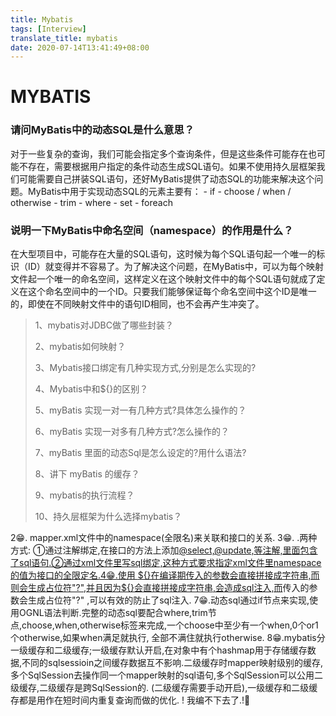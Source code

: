 ```yaml
---
title: Mybatis
tags: [Interview]
translate_title: mybatis
date: 2020-07-14T13:41:49+08:00
---
```


# MYBATIS

<!--more-->

### 请问MyBatis中的动态SQL是什么意思？

 对于一些复杂的查询，我们可能会指定多个查询条件，但是这些条件可能存在也可能不存在，需要根据用户指定的条件动态生成SQL语句。如果不使用持久层框架我们可能需要自己拼装SQL语句，还好MyBatis提供了动态SQL的功能来解决这个问题。MyBatis中用于实现动态SQL的元素主要有：
\- if
\- choose / when / otherwise
\- trim
\- where
\- set
\- foreach 

### 说明一下MyBatis中命名空间（namespace）的作用是什么？

在大型项目中，可能存在大量的SQL语句，这时候为每个SQL语句起一个唯一的标识（ID）就变得并不容易了。为了解决这个问题，在MyBatis中，可以为每个映射文件起一个唯一的命名空间，这样定义在这个映射文件中的每个SQL语句就成了定义在这个命名空间中的一个ID。只要我们能够保证每个命名空间中这个ID是唯一的，即使在不同映射文件中的语句ID相同，也不会再产生冲突了。 







>  1、mybatis对JDBC做了哪些封装？
>
>  2、mybatis如何映射？
>
>  3、Mybatis接口绑定有几种实现方式,分别是怎么实现的?
>
>  4、Mybatis中和${}的区别？
>
>  5、myBatis 实现一对一有几种方式?具体怎么操作的？
>
>  6、myBatis 实现一对多有几种方式?怎么操作的？
>
>  7、myBatis 里面的动态Sql是怎么设定的?用什么语法?
>
>  8、讲下 myBatis 的缓存？
>
>  9、mybatis的执行流程？
>
>  10、持久层框架为什么选择mybatis？ 

 2😁. mapper.xml文件中的namespace(全限名)来关联和接口的关系. 3😁. .两种方式: ①通过注解绑定,在接口的方法上添加[@select,@update,等注解,里面包含了sql语句.②通过xml文件里写sql绑定,这种方式要求指定xml文件里namespace的值为接口的全限定名.4😁.使用 ${}在编译期传入的参数会直接拼接成字符串,而则会生成占位符"?",并且因为${}会直接拼接成字符串,会造成sql注入,而](https://www.nowcoder.com/profile/3598)传入的参数会生成占位符"?" ,可以有效的防止了sql注入. 7😁.动态sql通过if节点来实现,使用OGNL语法判断.完整的动态sql要配合where,trim节点,choose,when,otherwise标签来完成,一个choose中至少有一个when,0个or1个otherwise,如果when满足就执行, 全部不满住就执行otherwise. 8😁.mybatis分一级缓存和二级缓存;一级缓存默认开启,在对象中有个hashmap用于存储缓存数据,不同的sqlsessioin之间缓存数据互不影响.二级缓存时mapper映射级别的缓存,多个SqlSession去操作同一个mapper映射的sql语句,多个SqlSession可以公用二级缓存,二级缓存是跨SqlSession的. (二级缓存需要手动开启),一级缓存和二级缓存都是用作在短时间内重复查询而做的优化. !     我编不下去了.!🤣 
